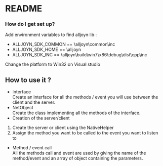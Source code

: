 # README #

### How do I get set up? ###

Add environment variables to find alljoyn lib :

* ALLJOYN_SDK_COMMON == <PathToAlljoyn>\alljoyn\common\inc
* ALLJOYN_SDK_HOME == <PathToAlljoyn>\alljoyn
* ALLJOYN_SDK_INC == <PathToAlljoyn>\alljoyn\build\win7\x86\debug\dist\cpp\inc

Change the platform to Win32 on Visual studio  

## How to use it ?

* Interface  
Create an interface for all the methods / event you will use between the client and the server.
* NetObject  
Create the class implementing all the methods of the interface.
* Creation of the server/client  
1. Create the server or client using the NativeHelper  
1. Assign the method you want to be called to the event you want to listen to
* Method / event call  
All the methods call and event are used by giving the name of the method/event and an array of object containing the parameters.
  
